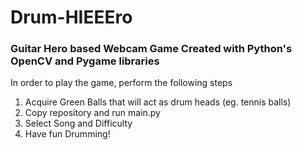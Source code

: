 # Drum-HIEEEro
### Guitar Hero based Webcam Game Created with Python's OpenCV and Pygame libraries
In order to play the game, perform the following steps

1. Acquire Green Balls that will act as drum heads (eg. tennis balls)
2. Copy repository and run main.py
3. Select Song and Difficulty
4. Have fun Drumming!
